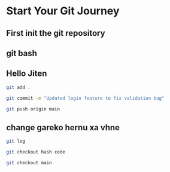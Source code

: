 # Start Your Git Journey

## First init the git repository
## git bash
## Hello Jiten

```bash
git add .
```

```bash
git commit -m "Updated login feature to fix validation bug"
```

```bash
git push origin main
```

## change gareko hernu xa vhne

```bash
git log
```

```bash
git checkout hash code
```
```bash
git checkout main
```